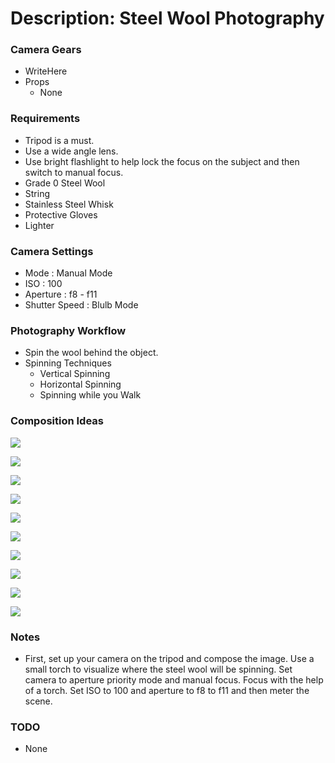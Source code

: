 # Description: Steel Wool Photography

### Camera Gears
* WriteHere
* Props
    - None

### Requirements
* Tripod is a must.
* Use a wide angle lens.
* Use bright flashlight to help lock the focus on the subject and then switch to manual focus.
* Grade 0 Steel Wool
* String
* Stainless Steel Whisk
* Protective Gloves
* Lighter

### Camera Settings
* Mode          : Manual Mode
* ISO           : 100
* Aperture      : f8 - f11
* Shutter Speed : Blulb Mode

### Photography Workflow
* Spin the wool behind the object.
* Spinning Techniques
    - Vertical Spinning
    - Horizontal Spinning
    - Spinning while you Walk

### Composition Ideas
![](images/steel-wool-01.jpg)

![](images/steel-wool-02.jpg)

![](images/steel-wool-03.jpg)

![](images/steel-wool-04.jpg)

![](images/steel-wool-05.jpg)

![](images/steel-wool-06.jpg)

![](images/steel-wool-10.jpg)

![](images/steel-wool-09.jpg)

![](images/steel-wool-08.jpg)

![](images/steel-wool-07.jpg)

### Notes
* First, set up your camera on the tripod and compose the image. Use a small torch to visualize where the steel wool 
  will be spinning. Set camera to aperture priority mode and manual focus. Focus with the help of a torch. Set ISO to 
  100 and aperture to f8 to f11 and then meter the scene.

### TODO
* None
